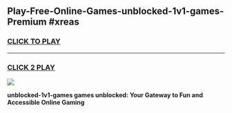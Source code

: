
## Play-Free-Online-Games-unblocked-1v1-games-Premium #xreas
<h3>
<a href="https://premium.freeplayer.one?title=unblocked-1v1-games&ref=8M">CLICK TO PLAY</a></h3>
<hr>

<h3>
<a href="https://premium.freeplayer.one?title=unblocked-1v1-games&ref=8M">CLICK 2 PLAY</a>
  
</h3>

<a href="https://premium.freeplayer.one?title=unblocked-1v1-games&ref=8M"><img src="https://clearcache.store/games.png"></a>


**unblocked-1v1-games games unblocked: Your Gateway to Fun and Accessible Online Gaming**

